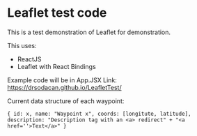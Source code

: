 # Leaflet test code

This is a test demonstration of Leaflet for demonstration.

This uses:
- ReactJS
- Leaflet with React Bindings

Example code will be in App.JSX
Link:
https://drsodacan.github.io/LeafletTest/

Current data structure of each waypoint:

`{
            id: x,
            name: "Waypoint x",
            coords: [longitute, latitude],
            description: "Description tag with an <a> redirect" +
                "<a href=''>Text</a>"
}`
